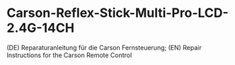 # Carson-Reflex-Stick-Multi-Pro-LCD-2.4G-14CH
(DE) Reparaturanleitung für die Carson Fernsteuerung; (EN) Repair Instructions for the Carson Remote Control
